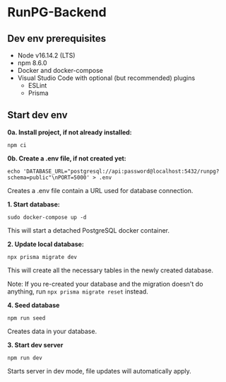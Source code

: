 # RunPG-Backend

## Dev env prerequisites
- Node v16.14.2 (LTS)
- npm 8.6.0
- Docker and docker-compose
- Visual Studio Code with optional (but recommended) plugins
  - ESLint
  - Prisma

## Start dev env
**0a. Install project, if not already installed:**
```
npm ci
```

**0b. Create a .env file, if not created yet:**
```
echo 'DATABASE_URL="postgresql://api:password@localhost:5432/runpg?schema=public"\nPORT=5000' > .env
```
Creates a .env file contain a URL used for database connection.

**1. Start database:**
```
sudo docker-compose up -d
```
This will start a detached PostgreSQL docker container.

**2. Update local database:**
```
npx prisma migrate dev
```
This will create all the necessary tables in the newly created database.

Note: If you re-created your database and the migration doesn't do anything, run `npx prisma migrate reset` instead.

**4. Seed database**
```
npm run seed
```
Creates data in your database.

**3. Start dev server**
```
npm run dev
```
Starts server in dev mode, file updates will automatically apply.

